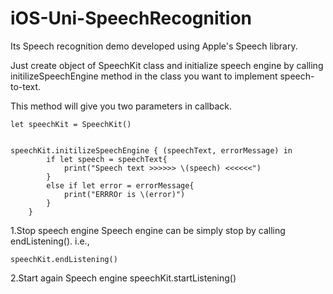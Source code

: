 # iOS-Uni-SpeechRecognition
Its Speech recognition demo developed using Apple's Speech library.


Just create object of SpeechKit class and initialize speech engine by calling initilizeSpeechEngine 
method in the class you want to implement speech-to-text.

This method will give you two parameters in callback.

    let speechKit = SpeechKit()
    
    
    speechKit.initilizeSpeechEngine { (speechText, errorMessage) in
            if let speech = speechText{
                print("Speech text >>>>>> \(speech) <<<<<<")
            }
            else if let error = errorMessage{
                print("ERRROr is \(error)")
            }
        }

1.Stop speech engine
Speech engine can be simply stop by calling endListening().
i.e., 

    speechKit.endListening()
    
    
2.Start again Speech engine 
    speechKit.startListening()
